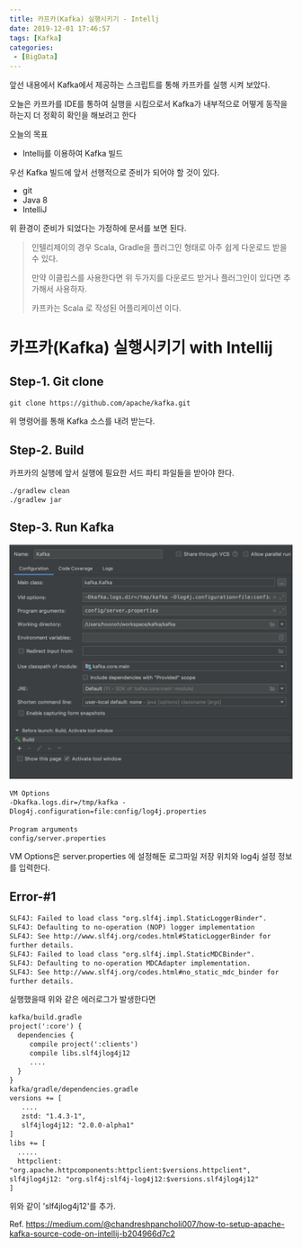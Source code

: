 ```yaml
---
title: 카프카(Kafka) 실행시키기 - Intellj
date: 2019-12-01 17:46:57
tags: [Kafka]
categories:
 - [BigData]
---
```



앞선 내용에서 Kafka에서 제공하는 스크립트를 통해 카프카를 실행 시켜 보았다.

오늘은 카프카를 IDE를 통하여 실행을 시킴으로서 Kafka가 내부적으로 어떻게 동작을 하는지 더 정확히 확인을 해보려고 한다



오늘의 목표

* Intellij를 이용하여 Kafka 빌드



우선 Kafka 빌드에 앞서 선행적으로 준비가 되어야 할 것이 있다.

* git 
* Java 8
* IntelliJ

위 환경이 준비가 되었다는 가정하에 문서를 보면 된다.

> 인텔리제이의 경우 Scala, Gradle을 플러그인 형태로 아주 쉽게 다운로드 받을 수 있다.
>
> 만약 이클립스를 사용한다면 위 두가지를 다운로드 받거나 플러그인이 있다면 추가해서 사용하자.
>
> 카프카는 Scala 로 작성된 어플리케이션 이다.


# 카프카(Kafka)  실행시키기 with Intellij

## Step-1. Git clone

```
git clone https://github.com/apache/kafka.git
```

위 명령어를 통해 Kafka 소스를 내려 받는다.



## Step-2. Build

카프카의 실행에 앞서 실행에 필요한 서드 파티 파일들을 받아야 한다.

```
./gradlew clean
./gradlew jar
```

## Step-3. Run Kafka

![](/image/kafka/3.png)

```
VM Options
-Dkafka.logs.dir=/tmp/kafka -Dlog4j.configuration=file:config/log4j.properties

Program arguments
config/server.properties
```

VM Options은 server.properties 에 설정해둔 로그파일 저장 위치와 log4j 설정 정보를 입력한다.



## Error-#1

```
SLF4J: Failed to load class "org.slf4j.impl.StaticLoggerBinder".
SLF4J: Defaulting to no-operation (NOP) logger implementation
SLF4J: See http://www.slf4j.org/codes.html#StaticLoggerBinder for further details.
SLF4J: Failed to load class "org.slf4j.impl.StaticMDCBinder".
SLF4J: Defaulting to no-operation MDCAdapter implementation.
SLF4J: See http://www.slf4j.org/codes.html#no_static_mdc_binder for further details.
```

실행했을때 위와 같은 에러로그가 발생한다면

```
kafka/build.gradle
project(':core') {
  dependencies {
     compile project(':clients')
     compile libs.slf4jlog4j12
     ....
  }
}
kafka/gradle/dependencies.gradle
versions += [
   ....
   zstd: "1.4.3-1",
   slf4jlog4j12: "2.0.0-alpha1"
]
libs += [
  .....
  httpclient:     "org.apache.httpcomponents:httpclient:$versions.httpclient",
slf4jlog4j12: "org.slf4j:slf4j-log4j12:$versions.slf4jlog4j12"
]
```

위와 같이 'slf4jlog4j12'를 추가.


Ref. https://medium.com/@chandreshpancholi007/how-to-setup-apache-kafka-source-code-on-intellij-b204966d7c2
